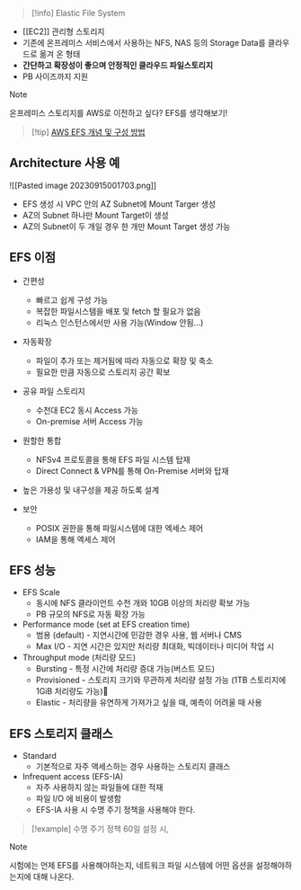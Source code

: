 > [!info] Elastic File System

- [[EC2]] 관리형 스토리지
- 기존에 온프레미스 서비스에서 사용하는 NFS, NAS 등의 Storage Data를 클라우드로 옮겨 온 형태
- **간단하고 확장성이 좋으며 안정적인 클라우드 파일스토리지**
- PB 사이즈까지 지원

> [!note]
> 온프레미스 스토리지를 AWS로 이전하고 싶다? EFS를 생각해보기!

>[!tip] [AWS EFS 개념 및 구성 방법](https://practice.hooniworld.io/entry/AWS-EFS-%EA%B0%9C%EB%85%90-%EB%B0%8F-%EA%B5%AC%EC%84%B1-%EB%B0%A9%EB%B2%95)



## Architecture 사용 예

![[Pasted image 20230915001703.png]]

- EFS 생성 시 VPC 안의 AZ Subnet에 Mount Targer 생성
- AZ의 Subnet 하나만 Mount Target이 생성
- AZ의 Subnet이 두 개일 경우 한 개만 Mount Target 생성 가능


## EFS 이점

- 간편성
	- 빠르고 쉽게 구성 가능
	- 복잡한 파일시스템을 배포 및 fetch 할 필요가 없음
	- 리눅스 인스턴스에서만 사용 가능(Window 안됨...)

- 자동확장
	- 파일이 추가 또는 제거됨에 따라 자동으로 확장 및 축소
	- 필요한 만큼 자동으로 스토리지 공간 확보


- 공유 파일 스토리지
	- 수천대 EC2 동시 Access 가능
	- On-premise 서버 Access 가능

- 원할한 통합
	- NFSv4 프로토콜을 통해 EFS 파일 시스템 탑재
	- Direct Connect & VPN를 통해 On-Premise 서버와 탑재

- 높은 가용성 및 내구성을 제공 하도록 설계

- 보안
	- POSIX 권한을 통해 파일시스템에 대한 엑세스 제어
	- IAM을 통해 엑세스 제어


## EFS 성능
- EFS Scale
	- 동시에 NFS 클라이언트 수천 개와 10GB 이상의 처리량 확보 가능
	- PB 규모의 NFS로 자동 확장 가능
- Performance mode (set at EFS creation time)
	- 범용 (default) - 지연시간에 민감한 경우 사용, 웹 서버나 CMS
	- Max I/O - 지연 시간은 있지만 처리량 최대화, 빅데이터나 미디어 작업 시
- Throughput mode (처리량 모드)
	- Bursting - 특정 시간에 처리량 증대 가능(버스트 모드)
	- Provisioned - 스토리지 크기와 무관하게 처리량 설정 가능 (1TB 스토리지에 1GiB 처리량도 가능)
	- Elastic - 처리량을 유연하게 가져가고 싶을 때, 예측이 어려울 때 사용


## EFS 스토리지 클래스

- Standard 
	- 기본적으로 자주 액세스하는 경우 사용하는 스토리지 클래스
- Infrequent access (EFS-IA)
	- 자주 사용하지 않는 파일들에 대한 적재
	- 파일 I/O 에 비용이 발생함
	- EFS-IA 사용 시 수명 주기 정책을 사용해야 한다.
>[!example] 
>수명 주기 정책 60일 설정 시, 


> [!note] 
> 시험에는 언제 EFS를 사용해야하는지, 네트워크 파일 시스템에 어떤 옵션을 설정해야하는지에 대해 나온다.